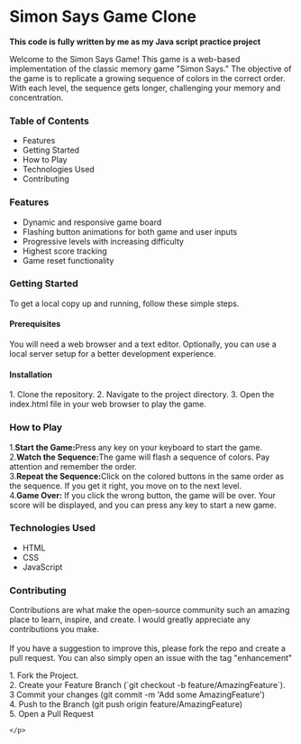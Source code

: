 <h1>Simon Says Game Clone</h1>
<p><b> This code is fully written by me as my Java script practice project</b></p>
<P>Welcome to the Simon Says Game! This game is a web-based implementation of the classic memory game "Simon Says." The objective of the game is to replicate a growing sequence of colors in the correct order. With each level, the sequence gets longer, challenging your memory and concentration.</P>
<h3>Table of Contents</h3>
<ul>
    <li>Features</li>
    <li>Getting Started</li>
    <li>How to Play</li>
    <li>Technologies Used</li>
    <li>Contributing</li>
</ul>
<h3>Features</h3>
<ul>
    <li>Dynamic and responsive game board</li>
    <li>Flashing button animations for both game and user inputs</li>
    <li>Progressive levels with increasing difficulty</li>
    <li>Highest score tracking</li>
    <li>Game reset functionality</li>
</ul>
<h3>Getting Started</h3>
<p>To get a local copy up and running, follow these simple steps.</p>
<h4>Prerequisites</h4>
<p>You will need a web browser and a text editor. Optionally, you can use a local server setup for a better development experience.</p>
<h4>Installation</h4>
<p>
    1. Clone the repository.
    2. Navigate to the project directory.
    3. Open the index.html file in your web browser to play the game.

</p>
<h3>How to Play</h3>
<div>
    <p>
        1.<b>Start the Game:</b>Press any key on your keyboard to start the game.<br>
        2.<b>Watch the Sequence:</b>The game will flash a sequence of colors. Pay attention and remember the order.<br>
        3.<b>Repeat the Sequence:</b>Click on the colored buttons in the same order as the sequence. If you get it right, you move on to the next level.<br>
        4.<b>Game Over:</b> If you click the wrong button, the game will be over. Your score will be displayed, and you can press any key to start a new game.
    </p>
</div>
<h3>Technologies Used</h3>
<ul>
    <li>HTML</li>
    <li>CSS</li>
    <li>JavaScript</li>
</ul>
<div>
    <h3>Contributing</h3>
    <p>Contributions are what make the open-source community such an amazing place to learn, inspire, and create. I would greatly appreciate any contributions you make.<br>
    <br>If you have a suggestion to improve this, please fork the repo and create a pull request. You can also simply open an issue with the tag "enhancement"
    </p>
    <p>
        1. Fork the Project.<br>
        2. Create your Feature Branch (`git checkout -b feature/AmazingFeature`).<br>
        3  Commit your changes (git commit -m 'Add some AmazingFeature')<br>
        4. Push to the Branch (git push origin feature/AmazingFeature)<br>
        5. Open a Pull Request

    </p>
</div>
